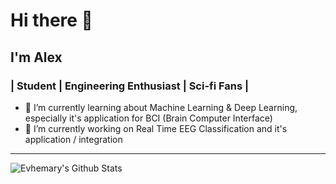# Hi there 👋

## I'm Alex

### | Student | Engineering Enthusiast | Sci-fi Fans |

- 🌱 I’m currently learning about Machine Learning & Deep Learning, especially it's application for BCI (Brain Computer Interface)
- 🔭 I’m currently working on Real Time EEG Classification and it's application / integration

---
<img align="center" alt="Evhemary's Github Stats" href="https://github-readme-stats.vercel.app/api?username=anuraghazra&show_icons=true&theme=dracula" />
<!--
**xEvheMary/xevhemary** is a ✨ _special_ ✨ repository because its `README.md` (this file) appears on your GitHub profile.

Here are some ideas to get you started:

- 🔭 I’m currently working on ...
- 🌱 I’m currently learning ...
- 👯 I’m looking to collaborate on ...
- 🤔 I’m looking for help with ...
- 💬 Ask me about ...
- 📫 How to reach me: ...
- 😄 Pronouns: ...
- ⚡ Fun fact: ...
-->
